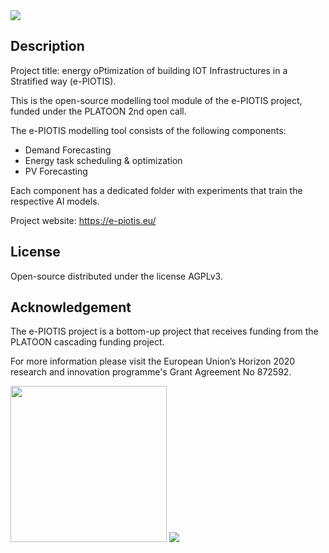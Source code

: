 <img src="https://e-piotis.eu/img/e-piotis_logo.png"/>

## Description

Project title: energy oPtimization of building IOT Infrastructures in a Stratified way (e-PIOTIS).

This is the open-source modelling tool module of the e-PIOTIS project, funded under the PLATOON 2nd open call.

The e-PIOTIS modelling tool consists of the following components:

- Demand Forecasting
- Energy task scheduling & optimization
- PV Forecasting

Each component has a dedicated folder with experiments that train the respective AI models.

Project website: https://e-piotis.eu/ 

## License
Open-source distributed under the license AGPLv3.


## Acknowledgement
The e-PIOTIS project is a bottom-up project that receives funding from the PLATOON cascading funding project.

For more information please visit the European Union’s Horizon 2020 research and innovation programme's Grant Agreement No 872592.

<img src="https://e-piotis.eu/img/platoon.png" width="250"/> <img src="https://e-piotis.eu/img/eu.png"/>

